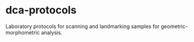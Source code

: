 # dca-protocols
Laboratory protocols for scanning and landmarking samples for geometric-morphometric analysis.
